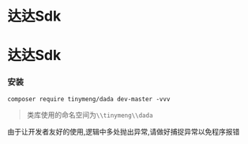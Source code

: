 # 达达Sdk

# 达达Sdk


### 安装

```
composer require tinymeng/dada dev-master -vvv
```

> 类库使用的命名空间为`\\tinymeng\\dada`

由于让开发者友好的使用,逻辑中多处抛出异常,请做好捕捉异常以免程序报错


